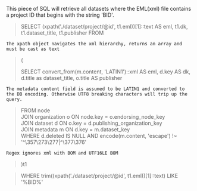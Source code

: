 This piece of SQL will retrieve all datasets where the EML(xml) file contains a project ID that begins with the string 'BID'.


>SELECT (xpath('./dataset/project/@id', t1.eml))[1]::text AS eml, t1.dk, t1.dataset_title, t1.publisher FROM

`The xpath object navigates the xml hierarchy, returns an array and must be cast as text`

 >(
 >
 >SELECT convert_from(m.content, 'LATIN1')::xml AS eml, d.key AS dk, d.title as dataset_title, o.title AS publisher
 
 `The metadata content field is assumed to be LATIN1 and converted to the DB encoding. Otherwise UTF8 breaking characters will trip up the query.`
 
 >FROM node  
JOIN organization o ON node.key = o.endorsing_node_key  
JOIN dataset d ON o.key = d.publishing_organization_key  
JOIN metadata m ON d.key = m.dataset_key  
WHERE d.deleted IS NULL AND encode(m.content, 'escape') !~ '^\\357\\273\\277|^\\377\\376'

`Regex ignores xml with BOM and UTF16LE BOM`

>)t1

>WHERE trim((xpath('./dataset/project/@id', t1.eml))[1]::text) LIKE '%BID%'
